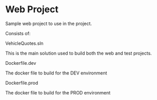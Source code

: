 # Web Project
Sample web project to use in the project.

Consists of:

VehicleQuotes.sln

This is the main solution used to build both the web and test projects.

Dockerfile.dev

The docker file to build for the DEV environment

Dockerfile.prod

The docker file to build for the PROD environment
